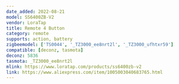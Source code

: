 ```yaml
---
date_added: 2022-08-21
model: SS6400ZB-V2
vendor: LoraTap
title: Remote 4 Button
category: remote
supports: action, battery
zigbeemodel: ['TS0044', '_TZ3000_ee8nrt2l', '_TZ3000_ufhtxr59']
compatible: [deconz, tasmota]
deconz: 5836
tasmota: _TZ3000_ee8nrt2l
mlink: https://www.loratap.com/products/ss6400zb-v2
link: https://www.aliexpress.com/item/1005003040683765.html
---
```

